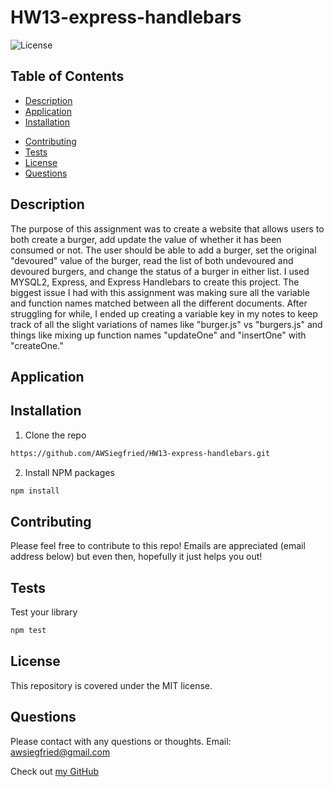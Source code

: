 # **HW13-express-handlebars**
![License](https://img.shields.io/badge/MIT-license-purple)

## **Table of Contents**

* [Description](#Description)
* [Application](#Application)
* [Installation](#Installation)
<!-- * [Screenshots](#Screenshots) -->
* [Contributing](#Contributing)
* [Tests](#Tests)
* [License](#License)
* [Questions](#Questions)

## **Description**

The purpose of this assignment was to create a website that allows users to both create a burger, add update the value of whether it has been consumed or not.  The user should be able to add a burger, set the original "devoured" value of the burger, read the list of both undevoured and devoured burgers, and change the status of a burger in either list.  I used MYSQL2, Express, and Express Handlebars to create this project.  The biggest issue I had with this assignment was making sure all the variable and function names matched between all the different documents.  After struggling for while, I ended up creating a variable key in my notes to keep track of all the slight variations of names like "burger.js" vs "burgers.js" and things like mixing up function names "updateOne" and "insertOne" with "createOne."

## **Application**


## **Installation**
1. Clone the repo
```sh
https://github.com/AWSiegfried/HW13-express-handlebars.git
```

2. Install NPM packages
```sh
npm install
```

<!-- ## **Screenshot**
![gif](./Assets/demo.gif) -->


## **Contributing**

Please feel free to contribute to this repo! Emails are appreciated (email address below) but even then, hopefully it just helps you out!


## **Tests**

Test your library
```sh
npm test
```

## **License**

This repository is covered under the MIT license. 

## **Questions**
Please contact with any questions or thoughts.
Email: awsiegfried@gmail.com

Check out [my GitHub](https://github.com/AWSiegfried)
